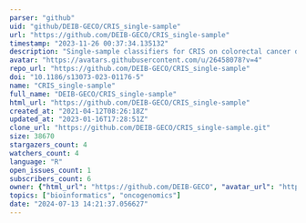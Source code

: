 ```yaml
---
parser: "github"
uid: "github/DEIB-GECO/CRIS_single-sample"
url: "https://github.com/DEIB-GECO/CRIS_single-sample"
timestamp: "2023-11-26 00:37:34.135132"
description: "Single-sample classifiers for CRIS on colorectal cancer data"
avatar: "https://avatars.githubusercontent.com/u/26458078?v=4"
repo_url: "https://github.com/DEIB-GECO/CRIS_single-sample"
doi: "10.1186/s13073-023-01176-5"
name: "CRIS_single-sample"
full_name: "DEIB-GECO/CRIS_single-sample"
html_url: "https://github.com/DEIB-GECO/CRIS_single-sample"
created_at: "2021-04-12T08:26:18Z"
updated_at: "2023-01-16T17:28:51Z"
clone_url: "https://github.com/DEIB-GECO/CRIS_single-sample.git"
size: 38670
stargazers_count: 4
watchers_count: 4
language: "R"
open_issues_count: 1
subscribers_count: 6
owner: {"html_url": "https://github.com/DEIB-GECO", "avatar_url": "https://avatars.githubusercontent.com/u/26458078?v=4", "login": "DEIB-GECO", "type": "Organization"}
topics: ["bioinformatics", "oncogenomics"]
date: "2024-07-13 14:21:37.056627"
---
```

